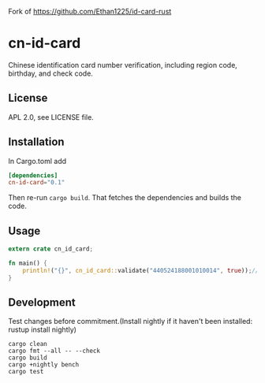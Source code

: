 Fork of https://github.com/Ethan1225/id-card-rust

# cn-id-card

Chinese identification card number verification, including region code, birthday, and check code.

## License

APL 2.0, see LICENSE file.

## Installation

In Cargo.toml add

```toml
[dependencies]
cn-id-card="0.1"
```

Then re-run `cargo build`. That fetches the dependencies and builds
the code.

## Usage

```rust
extern crate cn_id_card;

fn main() {
    println!("{}", cn_id_card::validate("440524188001010014", true));//outputs: true
}

```

## Development

Test changes before commitment.(Install nightly if it haven't been installed: rustup install nightly)
```shell
cargo clean
cargo fmt --all -- --check
cargo build
cargo +nightly bench
cargo test

```